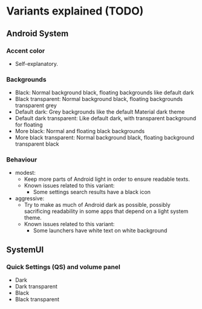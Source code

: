 # Variants explained (TODO)

## Android System
### Accent color
- Self-explanatory.
### Backgrounds
- Black:
    Normal background black, floating backgrounds like default dark
- Black transparent:
    Normal background black, floating backgrounds transparent grey
- Default dark:
    Grey backgrounds like the default Material dark theme
- Default dark transparent:
    Like default dark, with transparent background for floating
- More black:
    Normal and floating black backgrounds
- More black transparent:
    Normal background black, floating background transparent black
### Behaviour
- modest:
    - Keep more parts of Android light in order to ensure readable texts.
    - Known issues related to this variant:
        - Some settings search results have a black icon
- aggressive:
    - Try to make as much of Android dark as possible,
        possibly sacrificing readability in some apps that depend on a light system theme.
    - Known issues related to this variant:
        - Some launchers have white text on white background

## SystemUI
### Quick Settings (QS) and volume panel
- Dark
- Dark transparent
- Black
- Black transparent